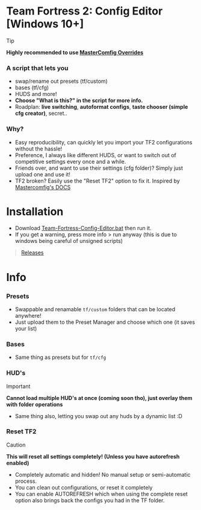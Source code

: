 # Team Fortress 2: Config Editor [Windows 10+]
> [!TIP]  
> **Highly recommended to use [MasterComfig Overrides](https://docs.comfig.app/page/customization/custom_configs/)**
### A script that lets you 
- swap/rename out presets (tf/custom)
- bases (tf/cfg)
- HUDS and more!
- **Choose "What is this?" in the script for more info.**  
- Roadplan: **live switching**, **autoformat configs**, **taste chooser (simple cfg creator)**, secret..

### Why?
- Easy reproducibility, can quickly let you import your TF2 configurations without the hassle!
- Preference, I always like different HUDS, or want to switch out of competitive settings every once and a while.
- Friends over, and want to use their settings (cfg folder)? Simply just upload one and use it!
- TF2 broken? Easily use the "Reset TF2" option to fix it. Inspired by [Mastercomfig's DOCS](https://docs.comfig.app/latest/setup/clean_up/)

# Installation
- Download [Team-Fortress-Config-Editor.bat](https://github.com/UltraToon/Team-Fortress-Config-Editor/releases/download/release/Team-Fortress-Config-Editor.bat) then run it.
- If you get a warning, press more info > run anyway (this is due to windows being careful of unsigned scripts)
>[Releases](https://github.com/UltraToon/Team-Fortress-Config-Editor/releases/tag/release) 

# Info

### Presets
- Swappable and renamable `tf/custom` folders that can be located anywhere!
- Just upload them to the Preset Manager and choose which one (it saves your list)

### Bases
- Same thing as presets but for `tf/cfg`

### HUD's
> [!IMPORTANT]
> **Cannot load multiple HUD's at once (coming soon tho), just overlay them with folder operations**
- Same thing also, letting you swap out any huds by a dynamic list :D

### Reset TF2
> [!CAUTION]
> **This will reset all settings completely! (Unless you have autorefresh enabled)**
- Completely automatic and hidden! No manual setup or semi-automatic process.
- You can clean out configurations, or reset it completely
- You can enable AUTOREFRESH which when using the complete reset option also brings back the configs you had in the TF folder.
